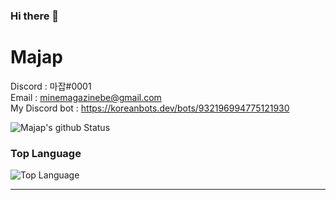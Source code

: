 ### Hi there 👋

# Majap

Discord : 마잡#0001</br>
Email : minemagazinebe@gmail.com</br>
My Discord bot : https://koreanbots.dev/bots/932196994775121930</br>

![Majap's github Status](https://github-readme-stats.vercel.app/api?username=Minemagazine&show_icons=true&theme=dracula)
### Top Language
![Top Language](https://github-readme-stats.vercel.app/api/top-langs/?username=Minemagazine&theme=dracula)<br/>

---
